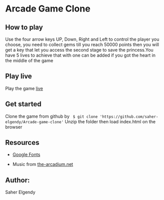 # Arcade Game Clone

## How to play
Use the four arrow keys UP, Down, Right and Left to control the player you choose,
you need to collect gems till you reach 50000 points then you will get a key that let you access the second stage to save the princess.You have 5 lives to achieve that with one can be added if you got the heart in the middle of the game


## Play live
Play the game [live][1]

[1]: https://saher-elgendy.github.io/Arcade-game-clone/      "live"

## Get started

Clone the game from github by ``` $ git clone 'https://github.com/saher-elgendy/Arcade-game-clone'```
Unzip the folder then load index.html on the browser

## Resources

* [Google Fonts][2]

 [2]: https://fonts.google.com/        "Google Fonts"

* Music from [the-arcadium.net][3]

[3]: https://the-arcadium.net/        "the-arcadium.net"


## Author:

Saher Elgendy

